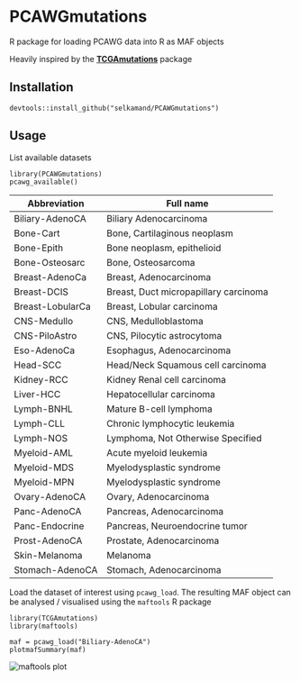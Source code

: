 # PCAWGmutations
R package for loading PCAWG data into R as MAF objects

Heavily inspired by the [**TCGAmutations**](https://github.com/PoisonAlien/TCGAmutations) package

## Installation

```
devtools::install_github("selkamand/PCAWGmutations")
```

## Usage

List available datasets

```
library(PCAWGmutations)
pcawg_available()
```

| Abbreviation     	| Full name                             	|
|------------------	|---------------------------------------	|
| Biliary-AdenoCA  	| Biliary Adenocarcinoma                	|
| Bone-Cart        	| Bone, Cartilaginous neoplasm          	|
| Bone-Epith       	| Bone neoplasm, epithelioid            	|
| Bone-Osteosarc   	| Bone, Osteosarcoma                    	|
| Breast-AdenoCa   	| Breast, Adenocarcinoma                	|
| Breast-DCIS      	| Breast, Duct micropapillary carcinoma 	|
| Breast-LobularCa 	| Breast, Lobular carcinoma             	|
| CNS-Medullo      	| CNS, Medulloblastoma                  	|
| CNS-PiloAstro    	| CNS, Pilocytic astrocytoma            	|
| Eso-AdenoCa      	| Esophagus, Adenocarcinoma             	|
| Head-SCC         	| Head/Neck Squamous cell carcinoma     	|
| Kidney-RCC       	| Kidney Renal cell carcinoma           	|
| Liver-HCC        	| Hepatocellular carcinoma              	|
| Lymph-BNHL       	| Mature B-cell lymphoma                	|
| Lymph-CLL        	| Chronic lymphocytic leukemia          	|
| Lymph-NOS        	| Lymphoma, Not Otherwise Specified     	|
| Myeloid-AML      	| Acute myeloid leukemia                	|
| Myeloid-MDS      	| Myelodysplastic syndrome              	|
| Myeloid-MPN      	| Myelodysplastic syndrome              	|
| Ovary-AdenoCA    	| Ovary, Adenocarcinoma                 	|
| Panc-AdenoCA     	| Pancreas, Adenocarcinoma              	|
| Panc-Endocrine   	| Pancreas, Neuroendocrine tumor        	|
| Prost-AdenoCA    	| Prostate, Adenocarcinoma              	|
| Skin-Melanoma    	| Melanoma                              	|
| Stomach-AdenoCA  	| Stomach, Adenocarcinoma               	|


Load the dataset of interest using `pcawg_load`. 
The resulting MAF object can be analysed / visualised using the `maftools` R package

```
library(TCGAmutations)
library(maftools)

maf = pcawg_load("Biliary-AdenoCA")
plotmafSummary(maf)
```

![maftools plot](../../blob/main/inst/images/Biliary-AdenoCA_summary.png)
